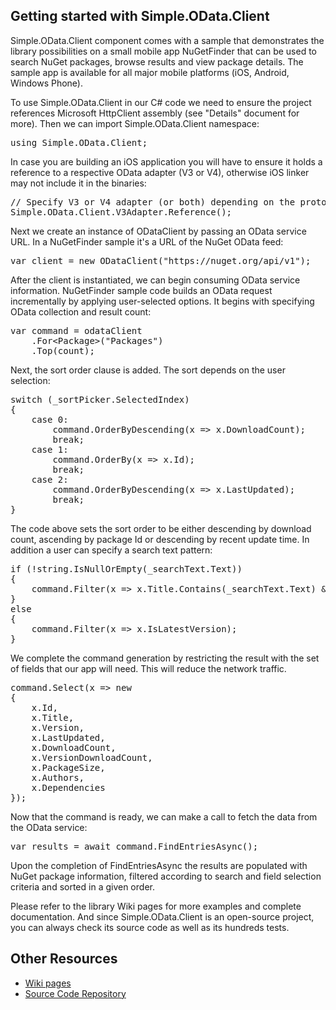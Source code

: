 ## Getting started with Simple.OData.Client

Simple.OData.Client component comes with a sample that demonstrates the library possibilities on a small mobile app NuGetFinder that can be used to search NuGet packages, browse results and view package details. The sample app is available for all major mobile platforms (iOS, Android, Windows Phone).

To use Simple.OData.Client in our C# code we need to ensure the project references Microsoft HttpClient assembly (see "Details" document for more). Then we can import Simple.OData.Client namespace:

<pre>using Simple.OData.Client;</pre>

In case you are building an iOS application you will have to ensure it holds a reference to a respective OData adapter (V3 or V4), otherwise iOS linker may not include it in the binaries:

<pre>// Specify V3 or V4 adapter (or both) depending on the protocol version of the OData service
Simple.OData.Client.V3Adapter.Reference(); </pre>

Next we create an instance of ODataClient by passing an OData service URL. In a NuGetFinder sample it's a URL of the NuGet OData feed:

<pre>var client = new ODataClient("https://nuget.org/api/v1");</pre>

After the client is instantiated, we can begin consuming OData service information.
NuGetFinder sample code builds an OData request incrementally by applying user-selected options. It begins with specifying OData collection and result count:

<pre>var command = odataClient
    .For&lt;Package&gt;("Packages")
    .Top(count);
</pre>

Next, the sort order clause is added. The sort depends on the user selection:

<pre>switch (_sortPicker.SelectedIndex)
{
    case 0:
        command.OrderByDescending(x => x.DownloadCount);
        break;
    case 1:
        command.OrderBy(x => x.Id);
        break;
    case 2:
        command.OrderByDescending(x => x.LastUpdated);
        break;
}
</pre>

The code above sets the sort order to be either descending by download count, ascending by package Id or descending by recent update time. In addition a user can specify a search text pattern:

<pre>if (!string.IsNullOrEmpty(_searchText.Text))
{
    command.Filter(x => x.Title.Contains(_searchText.Text) && x.IsLatestVersion);
}
else
{
    command.Filter(x => x.IsLatestVersion);
}
</pre>

We complete the command generation by restricting the result with the set of fields that our app will need. This will reduce the network traffic.

<pre>command.Select(x => new
{
    x.Id, 
    x.Title, 
    x.Version, 
    x.LastUpdated, 
    x.DownloadCount, 
    x.VersionDownloadCount, 
    x.PackageSize, 
    x.Authors, 
    x.Dependencies
});
</pre>

Now that the command is ready, we can make a call to fetch the data from the OData service:

<pre>var results = await command.FindEntriesAsync();
</pre>

Upon the completion of FindEntriesAsync the results are populated with NuGet package information, filtered according to search and field selection criteria and sorted in a given order.

Please refer to the library Wiki pages for more examples and complete documentation. And since Simple.OData.Client is an open-source project, you can always check its source code as well as its hundreds tests.


## Other Resources

* [Wiki pages](https://github.com/object/Simple.OData.Client/wiki)
* [Source Code Repository](https://github.com/object/Simple.OData.Client)
